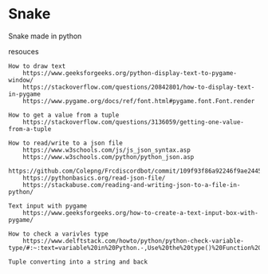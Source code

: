 # Snake
Snake made in python



resouces

    How to draw text 
        https://www.geeksforgeeks.org/python-display-text-to-pygame-window/
        https://stackoverflow.com/questions/20842801/how-to-display-text-in-pygame
        https://www.pygame.org/docs/ref/font.html#pygame.font.Font.render

    How to get a value from a tuple 
        https://stackoverflow.com/questions/3136059/getting-one-value-from-a-tuple

    How to read/write to a json file
        https://www.w3schools.com/js/js_json_syntax.asp
        https://www.w3schools.com/python/python_json.asp
        https://github.com/Colepng/Frcdiscordbot/commit/109f93f86a92246f9ae24459322e14886273755e
        https://pythonbasics.org/read-json-file/
        https://stackabuse.com/reading-and-writing-json-to-a-file-in-python/

    Text input with pygame
        https://www.geeksforgeeks.org/how-to-create-a-text-input-box-with-pygame/

    How to check a varivles type
        https://www.delftstack.com/howto/python/python-check-variable-type/#:~:text=variable%20in%20Python.-,Use%20the%20type()%20Function%20to%20Check%20Variable%20Type%20in,return%20the%20variable%20data%20type.

    Tuple converting into a string and back

